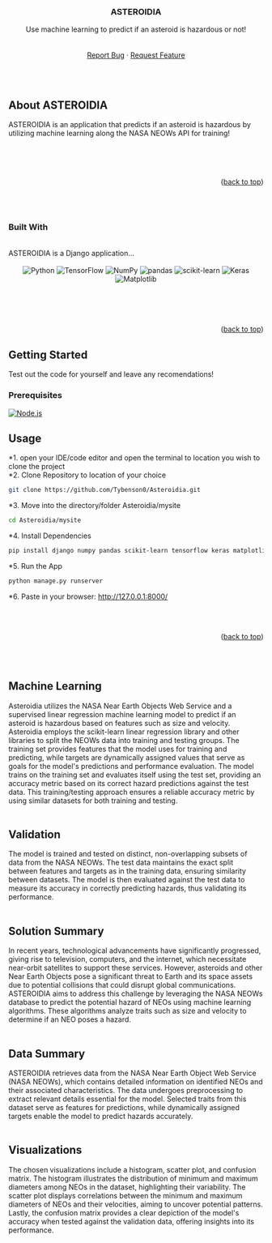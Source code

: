 <!--
*** Thanks for checking out the Best-README-Template. If you have a suggestion
*** that would make this better, please fork the repo and create a pull request
*** or simply open an issue with the tag "enhancement".
*** Don't forget to give the project a star!
*** Thanks again! Now go create something AMAZING! :D
-->



<!-- PROJECT SHIELDS -->
<!--
*** I'm using markdown "reference style" links for readability.
*** Reference links are enclosed in brackets [ ] instead of parentheses ( ).
*** See the bottom of this document for the declaration of the reference variables
*** for contributors-url, forks-url, etc. This is an optional, concise syntax you may use.
*** https://www.markdownguide.org/basic-syntax/#reference-style-links
-->


<!-- PROJECT LOGO -->
<br />
<div align="center">

  <h3 align="center">ASTEROIDIA</h3>

  <p align="center">
    Use machine learning to predict if an asteroid is hazardous or not!
    <br />
    <br />
    <br />
    <a href="https://github.com/Tybenson0/Asteroidia/issues">Report Bug</a>
    ·
    <a href="https://github.com/Tybenson0/Asteroidia/pulls">Request Feature</a>
  </p>
</div>





<br />
<br />



<!-- ABOUT THE PROJECT -->
## About ASTEROIDIA
<div align="center">

</div>
<p> ASTEROIDIA is an application that predicts if an asteroid is hazardous by utilizing machine learning along the NASA NEOWs API for training! </p>
<br />
<br />
<br />


<p align="right">(<a href="#readme-top">back to top</a>)</p>
<br />
<br />



### Built With
<br />
ASTEROIDIA is a Django application...
<br />
<br />

<div align="center">
<img src="https://img.shields.io/badge/Python-3.8%2B-blue?style=for-the-badge" alt="Python">
   
<img src="https://img.shields.io/badge/TensorFlow-2.0%2B-orange?style=for-the-badge" alt="TensorFlow">
   
<img src="https://img.shields.io/badge/NumPy-1.18%2B-green?style=for-the-badge" alt="NumPy">
   
<img src="https://img.shields.io/badge/pandas-1.0%2B-yellow?style=for-the-badge" alt="pandas">
   
<img src="https://img.shields.io/badge/scikit--learn-0.22%2B-brightgreen?style=for-the-badge" alt="scikit-learn">
   
<img src="https://img.shields.io/badge/Keras-2.3%2B-red?style=for-the-badge" alt="Keras">
   
<img src="https://img.shields.io/badge/Matplotlib-3.2%2B-blueviolet?style=for-the-badge" alt="Matplotlib">
</div>
<br />
<br />
<br />
<br />


<p align="right">(<a href="#readme-top">back to top</a>)</p>



<!-- GETTING STARTED -->
## Getting Started

Test out the code for yourself and leave any recomendations!

### Prerequisites


[![Node.js](https://img.shields.io/badge/Python-%3E%3D%203.8-brightgreen)](https://nodejs.org/)



<!-- USAGE EXAMPLES -->
## Usage
*1.  open your IDE/code editor and open the terminal to location you wish to clone the project
  <br />
  *2. Clone Repository to location of your choice
  ```sh
  git clone https://github.com/Tybenson0/Asteroidia.git
  ```
  *3.  Move into the directory/folder Asteroidia/mysite
  ```sh
  cd Asteroidia/mysite
  ```
  *4.  Install Dependencies
  ```sh
  pip install django numpy pandas scikit-learn tensorflow keras matplotlib
  ```
  *5.  Run the App
  ```sh
  python manage.py runserver
  ```
  *6. Paste in your browser: http://127.0.0.1:8000/



<br />
<br />



<p align="right">(<a href="#readme-top">back to top</a>)</p>

<br />
<br />

## Machine Learning
Asteroidia utilizes the NASA Near Earth Objects Web Service and a supervised linear regression machine learning model to predict if an asteroid is hazardous based on features such as size and velocity. Asteroidia employs the scikit-learn linear regression library and other libraries to split the NEOWs data into training and testing groups. The training set provides features that the model uses for training and predicting, while targets are dynamically assigned values that serve as goals for the model's predictions and performance evaluation. The model trains on the training set and evaluates itself using the test set, providing an accuracy metric based on its correct hazard predictions against the test data. This training/testing approach ensures a reliable accuracy metric by using similar datasets for both training and testing.
<br />
<br />
## Validation  
The model is trained and tested on distinct, non-overlapping subsets of data from the NASA NEOWs. The test data maintains the exact split between features and targets as in the training data, ensuring similarity between datasets. The model is then evaluated against the test data to measure its accuracy in correctly predicting hazards, thus validating its performance.
<br />
<br />
## Solution Summary
In recent years, technological advancements have significantly progressed, giving rise to television, computers, and the internet, which necessitate near-orbit satellites to support these services. However, asteroids and other Near Earth Objects pose a significant threat to Earth and its space assets due to potential collisions that could disrupt global communications. ASTEROIDIA aims to address this challenge by leveraging the NASA NEOWs database to predict the potential hazard of NEOs using machine learning algorithms. These algorithms analyze traits such as size and velocity to determine if an NEO poses a hazard.
<br />
<br />
## Data Summary
ASTEROIDIA retrieves data from the NASA Near Earth Object Web Service (NASA NEOWs), which contains detailed information on identified NEOs and their associated characteristics. The data undergoes preprocessing to extract relevant details essential for the model. Selected traits from this dataset serve as features for predictions, while dynamically assigned targets enable the model to predict hazards accurately.
<br />
<br />
## Visualizations
The chosen visualizations include a histogram, scatter plot, and confusion matrix. The histogram illustrates the distribution of minimum and maximum diameters among NEOs in the dataset, highlighting their variability. The scatter plot displays correlations between the minimum and maximum diameters of NEOs and their velocities, aiming to uncover potential patterns. Lastly, the confusion matrix provides a clear depiction of the model's accuracy when tested against the validation data, offering insights into its performance.



